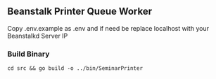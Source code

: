 ## Beanstalk Printer Queue Worker

Copy .env.example as .env and if need be replace localhost with your Beanstalkd Server IP

### Build Binary
```
cd src && go build -o ../bin/SeminarPrinter
```